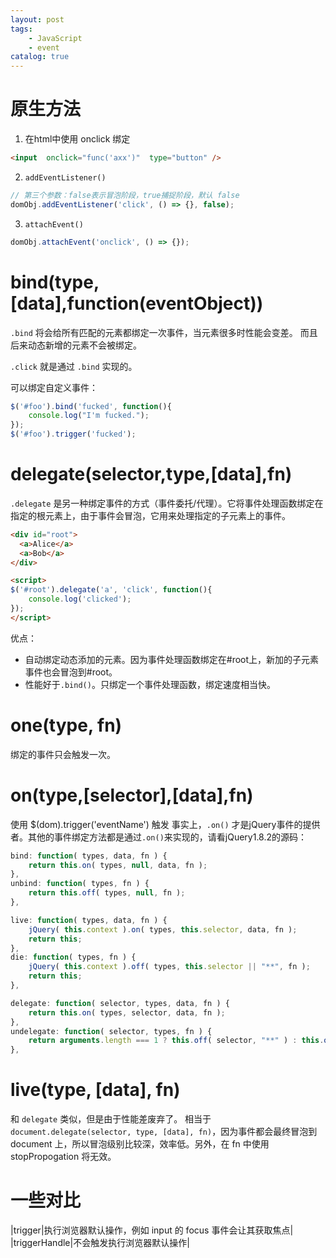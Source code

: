 ```yaml
---
layout: post
tags: 
    - JavaScript
    - event
catalog: true
---
```



# 原生方法
1. 在html中使用 onclick 绑定
``` html
<input  onclick="func('axx')"  type="button" />
```
2. `addEventListener()`
``` js
// 第三个参数：false表示冒泡阶段，true捕捉阶段，默认 false
domObj.addEventListener('click', () => {}, false);
```
3. `attachEvent()`
``` js
domObj.attachEvent('onclick', () => {});
```

# bind(type,[data],function(eventObject))
`.bind` 将会给所有匹配的元素都绑定一次事件，当元素很多时性能会变差。 而且后来动态新增的元素不会被绑定。

`.click` 就是通过 `.bind` 实现的。

可以绑定自定义事件：
``` js
$('#foo').bind('fucked', function(){
    console.log("I'm fucked.");
});
$('#foo').trigger('fucked');
```

# delegate(selector,type,[data],fn)
`.delegate` 是另一种绑定事件的方式（事件委托/代理）。它将事件处理函数绑定在指定的根元素上，由于事件会冒泡，它用来处理指定的子元素上的事件。

```html
<div id="root">
  <a>Alice</a>
  <a>Bob</a>
</div>

<script>
$('#root').delegate('a', 'click', function(){
    console.log('clicked');
});
</script>
```

优点：
- 自动绑定动态添加的元素。因为事件处理函数绑定在#root上，新加的子元素事件也会冒泡到#root。
- 性能好于`.bind()`。只绑定一个事件处理函数，绑定速度相当快。

# one(type, fn)
绑定的事件只会触发一次。

# on(type,[selector],[data],fn)
使用 $(dom).trigger('eventName') 触发
事实上，`.on()` 才是jQuery事件的提供者。其他的事件绑定方法都是通过`.on()`来实现的，请看jQuery1.8.2的源码：
``` js
bind: function( types, data, fn ) {
    return this.on( types, null, data, fn );
},
unbind: function( types, fn ) {
    return this.off( types, null, fn );
},

live: function( types, data, fn ) {
    jQuery( this.context ).on( types, this.selector, data, fn );
    return this;
},
die: function( types, fn ) {
    jQuery( this.context ).off( types, this.selector || "**", fn );
    return this;
},

delegate: function( selector, types, data, fn ) {
    return this.on( types, selector, data, fn );
},
undelegate: function( selector, types, fn ) {
    return arguments.length === 1 ? this.off( selector, "**" ) : this.off( types, selector || "**", fn );
},
```

# live(type, [data], fn)
和 `delegate` 类似，但是由于性能差废弃了。
相当于 `document.delegate(selector, type, [data], fn)`，因为事件都会最终冒泡到 document 上，所以冒泡级别比较深，效率低。另外，在 fn 中使用 stopPropogation 将无效。

# 一些对比
|trigger|执行浏览器默认操作，例如 input 的 focus 事件会让其获取焦点|
|triggerHandle|不会触发执行浏览器默认操作|
